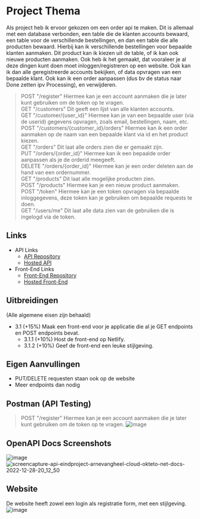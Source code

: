 # Project Thema

Als project heb ik ervoor gekozen om een order api te maken. Dit is allemaal met een database verbonden, een table die de klanten accounts bewaard, een table voor de verschillende bestellingen, en dan een table die alle producten bewaard. Hierbij kan ik verschillende bestellingen voor bepaalde klanten aanmaken. Dit product kan ik kiezen uit de table, of ik kan ook nieuwe producten aanmaken. Ook heb ik het gemaakt, dat vooraleer je al deze dingen kunt doen moet inloggen/registreren op een website. Ook kan ik dan alle geregistreerde accounts bekijken, of data opvragen van een bepaalde klant. Ook kan ik een order aanpassen (dus bv de status naar Done zetten ipv Processing), en verwijderen.

> POST "/register" Hiermee kan je een account aanmaken die je later kunt gebruiken om de token op te vragen.<br>
> GET "/customers" Dit geeft een lijst van alle klanten accounts.<br>
> GET "/customer/{user_id}" Hiermee kan je van een bepaalde user (via de userid) gegevens opvragen, zoals email, bestellingen, naam, etc.<br>
> POST "/customers/{customer_id}/orders" Hiermee kan ik een order aanmaken op de naam van een bepaalde klant via id en het product kiezen.<br>
> GET "/orders" Dit laat alle orders zien die er gemaakt zijn.<br>
> PUT "/orders/{order_id}" Hiermee kan ik een bepaalde order aanpassen als je de orderid meegeeft.<br>
> DELETE "/orders/{order_id}" Hiermee kan je een order deleten aan de hand van een ordernummer.<br>
> GET "/products" Dit laat alle mogelijke producten zien.<br>
> POST "/products" Hiermee kan je een nieuw product aanmaken.<br>
> POST "/token" Hiermee kan je een token opvragen via bepaalde inloggegevens, deze token kan je gebruiken om bepaalde requests te doen.<br>
> GET "/users/me" Dit laat alle data zien van de gebruiken die is ingelogd via de token.<br>

## Links
* API Links
    * [API Repository](https://github.com/ArneVangheel/API-Eindproject)
    * [Hosted API](https://api-eindproject-arnevangheel.cloud.okteto.net/)
* Front-End Links
    * [Front-End Repository](https://github.com/ArneVangheel/website-eindproject)
    * [Hosted Front-End ](https://api-eindproject.netlify.app/)
   
## Uitbreidingen
(Alle algemene eisen zijn behaald)

   * 3.1 (+15%) Maak een front-end voor je applicatie die al je GET endpoints en POST endpoints bevat.
      * 3.1.1 (+10%) Host de front-end op Netlify. 
      * 3.1.2 (+10%) Geef de front-end een leuke stijlgeving.
     
## Eigen Aanvullingen 
   * PUT/DELETE requesten staan ook op de website
   * Meer endpoints dan nodig

## Postman (API Testing)
> POST "/register" Hiermee kan je een account aanmaken die je later kunt gebruiken om de token op te vragen.
![image](https://user-images.githubusercontent.com/94957070/209864116-5dbed187-1826-4a4c-abb8-5268b37708c3.png)



## OpenAPI Docs Screenshots
![image](https://user-images.githubusercontent.com/94957070/209861070-1af2c4b3-6e3e-49ff-acc6-c8a1f58c7ce8.png)
![screencapture-api-eindproject-arnevangheel-cloud-okteto-net-docs-2022-12-28-20_12_50](https://user-images.githubusercontent.com/94957070/209861294-3ac176b6-b41c-481c-a78b-f46d173fb0ea.png)


## Website
De website heeft zowel een login als registratie form, met een stijlgeving.
![image](https://user-images.githubusercontent.com/94957070/209861862-524d5539-aadf-4193-9c7e-02437e3104af.png)



